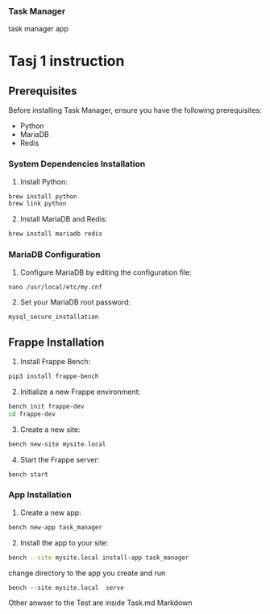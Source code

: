 ### Task Manager

task manager app
# Tasj 1 instruction
## Prerequisites

Before installing Task Manager, ensure you have the following prerequisites:

- Python
- MariaDB
- Redis

### System Dependencies Installation

1. Install Python:
```bash
brew install python
brew link python
```

2. Install MariaDB and Redis:
```bash
brew install mariadb redis
```

### MariaDB Configuration

1. Configure MariaDB by editing the configuration file:
```bash
nano /usr/local/etc/my.cnf
```

2. Set your MariaDB root password:
```bash
mysql_secure_installation
```

## Frappe Installation

1. Install Frappe Bench:
```bash
pip3 install frappe-bench
```

2. Initialize a new Frappe environment:
```bash
bench init frappe-dev
cd frappe-dev
```

3. Create a new site:
```bash
bench new-site mysite.local
```

4. Start the Frappe server:
```bash
bench start
```

### App Installation

1. Create a new app:
```bash
bench new-app task_manager
```

2. Install the app to your site:
```bash
bench --site mysite.local install-app task_manager
```
change directory to the app you create and run

```
bench --site mysite.local  serve
```
Other anwser to the Test are inside Task.md Markdown
